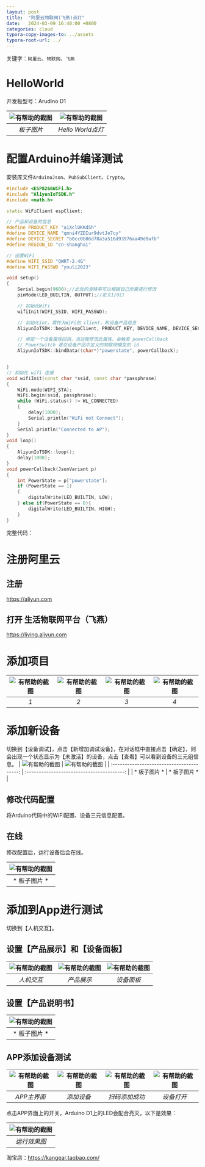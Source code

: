 ```yaml
---
layout: post
title:  "阿里云物联网(飞燕)点灯"
date:   2024-03-09 16:40:00 +0800
categories: cloud
typora-copy-images-to: ../assets
typora-root-url: ../
---
```


关键字：`阿里云`、`物联网`、`飞燕`

# HelloWorld

开发板型号：Arudino D1

| ![有帮助的截图](/assets/微信截图_20240309173657.png) | ![有帮助的截图](/assets/微信截图_20240309173454.png) |
| :----------------------------------------: | :----------------------------------------: |
|          *板子图片*          |          *Hello World点灯*          |

# 配置Arduino并编译测试

安装库文件`ArduinoJson`、`PubSubClient`、`Crypto`。

```cpp
#include <ESP8266WiFi.h>
#include "AliyunIoTSDK.h"
#include <math.h>

static WiFiClient espClient;

// 产品和设备的信息
#define PRODUCT_KEY "a1XclUKKdSh"
#define DEVICE_NAME "qmni4YZDIur9dvtJo7cy"                                                   
#define DEVICE_SECRET "b0cc0b86d78a3a516d93976aa49d0afb"
#define REGION_ID "cn-shanghai"

// 设置WiFi
#define WIFI_SSID "QWRT-2.4G"
#define WIFI_PASSWD "youli2023"

void setup()
{
    Serial.begin(9600);//此处的波特率可以根据自己所需进行修改
    pinMode(LED_BUILTIN, OUTPUT);//定义I/O口

    // 初始化WiFi
    wifiInit(WIFI_SSID, WIFI_PASSWD);

    // 初始化iot，需传入WiFi的 client，和设备产品信息
    AliyunIoTSDK::begin(espClient, PRODUCT_KEY, DEVICE_NAME, DEVICE_SECRET, REGION_ID);

    // 绑定一个设备属性回调，当远程修改此属性，会触发 powerCallback
    // PowerSwitch 是在设备产品中定义的物联网模型的 id
    AliyunIoTSDK::bindData((char*)"powerstate", powerCallback);


}
// 初始化 wifi 连接
void wifiInit(const char *ssid, const char *passphrase)
{
    WiFi.mode(WIFI_STA);
    WiFi.begin(ssid, passphrase);
    while (WiFi.status() != WL_CONNECTED)
    {
        delay(1000);
        Serial.println("WiFi not Connect");
    }
    Serial.println("Connected to AP");
}
void loop()
{
    AliyunIoTSDK::loop();
    delay(1000);
}
void powerCallback(JsonVariant p)
{
    int PowerState = p["powerstate"];
    if (PowerState == 1)
    {
        digitalWrite(LED_BUILTIN, LOW);
    } else if(PowerState == 0){
        digitalWrite(LED_BUILTIN, HIGH);
    }
}
```
完整代码：

# 注册阿里云

## 注册
https://aliyun.com

## 打开 生活物联网平台（飞燕）
https://living.aliyun.com

# 添加项目
| ![有帮助的截图](/assets/微信截图_20240309174429.png) | ![有帮助的截图](/assets/微信截图_20240309174847.png) | ![有帮助的截图](/assets/微信截图_20240309175021.png) | ![有帮助的截图](/assets/微信截图_20240309175123.png) |
| :----------------------------------------: | :----------------------------------------: |:----------------------------------------: |:----------------------------------------: |
|          *1*          |         *2*          |         *3*          |         *4*          |

# 添加新设备

切换到【设备调试】，点击【新增加调试设备】，在对话框中直接点击【确定】，则会出现一个状态显示为【未激活】的设备，点击【查看】可以看到设备的三元组信息。
| ![有帮助的截图](/assets/微信截图_20240309175508.png) | ![有帮助的截图](/assets/微信截图_20240309175608.png) |
| :----------------------------------------: | :----------------------------------------: |
|          * 板子图片 *          |         * 板子图片 *          |


## 修改代码配置

将Arduino代码中的WiFi配置、设备三元信息配置。

## 在线

修改配置后，运行设备后会在线。

| ![有帮助的截图](/assets/微信截图_20240309184104.png) |
| :----------------------------------------: |
|          * 板子图片 *          |

# 添加到App进行测试

切换到【人机交互】。

## 设置【产品展示】和【设备面板】

| ![有帮助的截图](/assets/微信截图_20240309175216.png) |![有帮助的截图](/assets/微信截图_20240309175305.png) |![有帮助的截图](/assets/微信截图_20240309175339.png) |
| :----------------------------------------: |:----------------------------------------: |:----------------------------------------: |
|          *人机交互*          |         *产品展示*          |         *设备面板*          |


## 设置【产品说明书】

| ![有帮助的截图](/assets/微信截图_20240309175713.png) |
| :----------------------------------------: |
|          * 板子图片 *          |

## APP添加设备测试

| ![有帮助的截图](/assets/6229b47a03d15f2796b02b6bdbe3e69.jpg) | ![有帮助的截图](/assets/d314bfd2ef416ea4563d1323ab3d3da.jpg) | ![有帮助的截图](/assets/91a23e6cbd6571e6c52280614e20650.jpg) | ![有帮助的截图](/assets/aecb9fd7434ce893cc8dca90a002d7b.jpg) |
| :----------------------------------------: | :----------------------------------------: |:----------------------------------------: |:----------------------------------------: |
|          *APP主界面*          |          *添加设备*          |         *扫码添加成功*          |         *设备打开*          |

点击APP界面上的开关，Arduino D1上的LED会配合亮灭，以下是效果：

| ![有帮助的截图](/assets/ezgif-3-5baa397e49.gif) |
| :----------------------------------------: |
|          *运行效果图*          |


淘宝店：https://kangear.taobao.com/